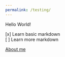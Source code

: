 ```yaml
---
permalink: /testing/
---
```

Hello World!

[x] Learn basic markdown  
[ ] Learn more markdown

[About me][About me link]

[About me link]: https://usernamethatisnttaken.github.io/ProjectsPortfolio/about

<p id="time"></p>

<script>
    var time = new Date();
    document.getElementById("demo").innerHTML = time.getSeconds();
</script>